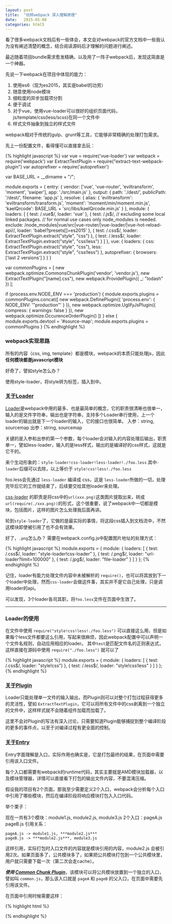 ```yaml
---
layout: post
title:  "玩转webpack 深入理解原理"
date:   2015-05-08
categories: html5
---
```


看了很多webpack文档后有一些体会，本文会对webpack的官方文档中一些我认为没有阐述清楚的概念，结合阅读源码后才理解的问题进行阐述。

最近随着项目bundle需求愈发精确，以及用了一阵子webpack后，发现这简直是一个神器。

先说一下webpack在项目中体现的能力：

1. 使用es6（现为es2015，其实是babel的功劳）
2. 随意使用node模块
3. 细粒度的异步加载项分割
4. 便于调试
5. 对于vue，使用vue-loader可以很好的组织页面代码，js/template/css(less/scss)在同一个文件中
6. 样式文件抽象到独立的样式文件

webpack相对于传统的gulp、grunt等工具，它能够非常精确的处理打包需求。

先上一份配置文件，看得懂可以直接拿去玩：

{% highlight javascript %}
var vue = require('vue-loader')
var webpack = require('webpack')
var ExtractTextPlugin = require("extract-text-webpack-plugin")
var autoprefixer = require('autoprefixer')

var BASE_URL = __dirname + "/";

module.exports = {
  entry: {
    vendor: ['vue', 'vue-router', 'eviltransform', 'moment', 'swiper'],
    app: './src/main.js'
  },
  output: {
    path: './dest/',
    publicPath: '/dest/',
    filename: 'app.js'
  },
  resolve: {
    alias: {
      'eviltransform': 'eviltransform/transform.js',
      'moment': 'moment/min/moment.min.js',
      'kaelQrcode': BASE_URL + 'src/libs/kaelQrcode.min.js'
    }
  },
  module: {
    loaders: [
      {
        test: /\.vue$/,
        loader: 'vue'
      },
      {
        test: /\.js$/,
        // excluding some local linked packages.
        // for normal use cases only node_modules is needed.
        exclude: /node_modules|vue\/src|vue-router\/|vue-loader\/|vue-hot-reload-api\//,
        loader: 'babel?presets[]=es2015'
      },
      {
        test: /\.css$/,
        loader: ExtractTextPlugin.extract("style", "css")
      },
      {
        test: /\.less$/,
        loader: ExtractTextPlugin.extract("style", "css!less")
      }
    ]
  },
  vue: {
    loaders: {
      css: ExtractTextPlugin.extract("style", "css"),
      less: ExtractTextPlugin.extract("style", "css!less")
    },
    autoprefixer: {
      browsers: ['last 2 versions']
    }
  }
}

var commonPlugins = [
  new webpack.optimize.CommonsChunkPlugin('vendor', 'vendor.js'),
  new ExtractTextPlugin("[name].css"),
  new webpack.ProvidePlugin({
    _: "lodash"
  })
];

if (process.env.NODE_ENV === 'production') {
  module.exports.plugins = commonPlugins.concat([
      new webpack.DefinePlugin({
        'process.env': {
          NODE_ENV: '"production"'
        }
      }),
      new webpack.optimize.UglifyJsPlugin({
        compress: {
          warnings: false
        }
      }),
      new webpack.optimize.OccurenceOrderPlugin()
    ])
} else {
  module.exports.devtool = '#source-map';
  module.exports.plugins = commonPlugins
}
{% endhighlight %}


### webpack实现思路

所有的内容（css, img, template）都是模块，webpack的本质只能处理js，因此**任何模块都是javascript模块**

好奇了，譬如style怎么办？

使用style-loader，将style转为<style></style>标签，插入到<head/>中。


### [关于Loader](http://webpack.github.io/docs/using-loaders.html)

[Loader](http://webpack.github.io/docs/using-loaders.html)是webpack中用的最多、也是最简单的概念，它的职责很清晰也很单一，输入的是文件字符串，输出也是字符串，支持多个Loader串行使用，上一个loader的输出就是下一个loader的输入，它的接口也很简单。
入参：string, sourcemap
出参：string, sourcemap

关键的是入参和出参的第一个参数，每个loader会对输入的内容处理后输出，职责单一，譬如less-loader，输入的是less样式，输出的是编译好的css样式，这就是它干的。

来个生动形象的：`style-loader!css-loader!less-loader!./foo.less`
其中`-loader`后缀可以去除，以上等价于 `style!css!less!./foo.less`

foo.less会先通过 `less-loader` 编译成 css，这是 `less-loader`所做的一切，处理完毕后它的工作就结束了，后续要交给其他loader来处理。

[css-loader](https://github.com/webpack/css-loader) 的职责是将css中的`url(xxx.png)`这类图片提取出来，转成
`url(require(./xxx.png))`的形式，这个很重要，说了webpack中一切都是模块，包括图片，这样的图片怎么处理我后面再讲。

轮到`style-loader`了，它做的是最实际的事情，将这段css插入到文档流中，不然这模块即使被引用了也不会有效果。

好了，`.png`怎么办？
需要在webpack.config.js中配置图片地址的处理方式：

{% highlight javascript %}
module.exports = {
  module: {
    loaders: [
      { test: /\.css$/, loader: "style-loader!css-loader" },
      { test: /\.png$/, loader: "url-loader?limit=100000" },
      { test: /\.jpg$/, loader: "file-loader" }
    ]
  }
};
{% endhighlight %}

记住，loader有能力处理文件内容中未被解析的 `require()`，也可以将其放到下一个loader中处理，然而`css-loader`会做这件事，其实并不是它自己处理，只是调用loader的api。

可以发现，3个loader各司其职，将`foo.less`文件在页面中生效了。

---

### Loader的使用

在文件中使用 `require("style!css!less!./foo.less")`
可以直接这么用，但是如果每个less文件都要这么引用，写起来很麻烦，因此webpack配置中可以声明一个文件名规则，自动应用相应的loader。
其中`test`是匹配文件名的正则表达式，这样直接在源码中使用 `require("./foo.less")` 就可以了

{% highlight javascript %}
module.exports = {
  module: {
    loaders: [
      {
        test: /\.css$/,
        loader: "style!css")
      },
      {
        test: /\.less$/,
        loader: "style!css!less"
      }
    ]
  }
};
{% endhighlight %}


### [关于Plugin](http://webpack.github.io/docs/how-to-write-a-plugin.html)

Loader只能处理单一文件的输入输出，而Plugin则可以对整个打包过程获得更多的灵活性，譬如 `ExtractTextPlugin`，它可以将所有文件中的css剥离到一个独立的文件中，这样样式就不会随着组件加载而加载了。

这里不会对Plugin的写法有深入讨论，只需要知道Plugin能够捕捉到整个编译阶段的更多的事件点，以至于对编译过程有更全面的控制。

### [关于Entry](http://webpack.github.io/docs/multiple-entry-points.html)

Entry字面理解是入口，实际作用也确实是，它是打包最终的结果，在页面中需要引用该入口文件。

每个入口都需要有webpack的runtime代码，其实主要就是AMD模块加载器，以及模块管理器，详情可以直接看下打包的输出文件内容，不要混淆压缩。

假设我的项目有2个页面，那我至少需要定义2个入口，webpack会分析每个入口中引用了哪些模块，然后在编译阶段将响应模块打包入入口代码。

举个栗子：

现在一共有3个模块：module1.js, module2.js, module3.js
2个入口：pageA.js pageB.js
引用关系：
```
pageA.js -> module1.js, ***module2.js***
pageB.js -> ***module2.js***, module3.js
```

这样引用，实际打包时入口文件的内容就是模块引用的内容，module2.js 会被引用2次。如果页面多了，公共模块多了，如果把公共模块打包到一个公共模块里，用户就只需要下载一次（第二次会走cache）。

***使用 [Common Chunk Plugin](https://webpack.github.io/docs/list-of-plugins.html#1-commons-chunk-for-entries)***，该模块可以将公共模块放置到一个独立的入口，譬如叫 `common.js`，那么该入口就是 `pageA` 和 `pageB` 的父入口，在页面中需要先引用该文件。

在页面中引用时候需要这样：

{% highlight html %}
<script src="common.js" charset="utf-8"></script>
<script src="pageA.js" charset="utf-8"></script>
{% endhighlight %}
